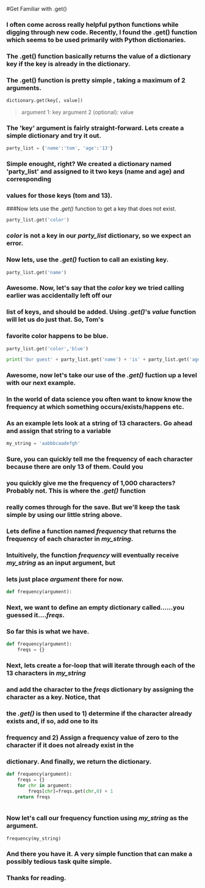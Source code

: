#Get Familiar with .get()


### I often come across really helpful python functions while digging through new code. Recently, I found the .get() function which seems to be used primarily with Python dictionaries.
### The .get() function basically returns the value of a dictionary key if the key is already in the dictionary.
### The .get() function is pretty simple , taking a maximum of 2 arguments.

```python
dictionary.get(key[, value])
```

> argument 1: key
> argument 2 (optional): value

### The 'key' argument is fairly straight-forward. Lets create a simple dictionary and try it out.


```python
party_list = {'name':'tom', 'age':'13'}
```

### Simple enought, right? We created a dictionary named 'party_list' and assigned to it two keys (name and age) and corresponding
### values for those keys (tom and 13).

###Now lets use the *.get()* function to get a key that does not exist.

```python
party_list.get('color')
```

### *color* is not a key in our *party_list* dictionary, so we expect an error.

### Now lets, use the *.get()* fuction to call an existing key.

```python
party_list.get('name')
```

### Awesome. Now, let's say that the *color* key we tried calling earlier was accidentally left off our
### list of keys, and should be added. Using *.get()*'s *value* function will let us do just that. So, Tom's
### favorite color happens to be blue.

```python
party_list.get('color','blue')

print('Our guest' + party_list.get('name') + 'is' + party_list.get('age') + 'years old and loves the color' + party_list.get('color'))
```

### Awesome, now let's take our use of the *.get()* fuction up a level with our next example.
### In the world of data science you often want to know know the frequency at which something occurs/exists/happens etc.
### As an example lets look at a string of 13 characters. Go ahead and assign that string to a variable

```python
my_string = 'aabbbcaadefgh'
```
### Sure, you can quickly tell me the frequency of each character because there are only 13 of them. Could you
### you quickly give me the frequency of 1,000 characters? Probably not. This is where the *.get()* function
### really comes through for the save. But we'll keep the task simple by using our little string above.

### Lets define a function named *frequency* that returns the frequency of each character in *my_string*.
### Intuitively, the function *frequency* will eventually receive *my_string* as an input argument, but
### lets just place *argument* there for now.

```python
def frequency(argument):
```

### Next, we want to define an empty dictionary called......you guessed it....*freqs*. 
### So far this is what we have.

```python
def frequency(argument):
	freqs = {}
```

### Next, lets create a for-loop that will iterate through each of the 13 characters in *my_string*
### and add the character to the *freqs* dictionary by assigning the character as a key. Notice, that 
### the *.get()* is then used to 1) determine if the character already exists and, if so, add one to its
### frequency and 2) Assign a frequency value of zero to the character if it does not already exist in the 
### dictionary. And finally, we return the dictionary.
	
```python
def frequency(argument):
	freqs = {}
	for chr in argument:
		freqs[chr]=freqs.get(chr,0) + 1
	return freqs
	
```

### Now let's call our frequency function using *my_string* as the argument.

```python
frequency(my_string)
```

### And there you have it. A very simple function that can make a possibly tedious task quite simple.

### Thanks for reading.





